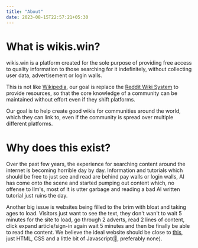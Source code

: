 ```yaml
---
title: "About"
date: 2023-08-15T22:57:21+05:30
---
```


# What is wikis.win?

wikis.win is a platform created for the sole purpose of providing free access to quality information to those searching for it indefinitely, without collecting user data, advertisement or login walls.

This is not like [Wikipedia](https://www.wikipedia.org/), our goal is replace the [Reddit Wiki System](https://www.reddit.com/wiki/wiki/) to provide resources, so that the core knowledge of a community can be maintained without effort even if they shift platforms.

Our goal is to help create good wikis for communities around the world, which they can link to, even if the community is spread over multiple different platforms.

# Why does this exist?

Over the past few years, the experience for searching content around the internet is becoming horrible day by day. Information and tutorials which should be free to just see and read are behind pay walls or login walls, AI has come onto the scene and started pumping out content which, no offense to llm's, most of it is utter garbage and reading a bad AI written tutorial just ruins the day.

Another big issue is websites being filled to the brim with bloat and taking ages to load. Visitors just want to see the text, they don't wan't to wait 5 minutes for the site to load, go through 2 adverts, read 2 lines of content, click expand article/sign-in again wait 5 minutes and then be finally be able to read the content. We believe the ideal website should be close to [this](https://motherfuckingwebsite.com/), just HTML, CSS and a little bit of Javascript(🤮, preferably none).
